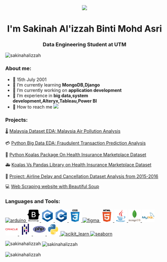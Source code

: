 <div id="header" align="center">
  <img src="https://media.giphy.com/media/lDS9t1N7Y6yFq/giphy.gif" width="100"/>
</div>
<h1 align="center">I'm Sakinah Al'izzah Binti Mohd Asri</h1>
<h3 align="center">Data Engineering Student at UTM</h3>

<p align="left"> <img src="https://komarev.com/ghpvc/?username=sakinahalizzah&label=Profile%20views&color=0e75b6&style=flat" alt="sakinahalizzah" /> </p>

<h3 align="left">About me:</h3>

- 📅 15th July 2001
- 🌱 I’m currently learning **MongoDB,Django**
- 🔭 I’m currently working on **application development**
- 🌟 I’m experience in **big data,system development,Alteryx,Tableau,Power BI**
- 📧 How to reach me   <a href="mailto:sakinahalizzah@gmail.com"><img src="https://img.shields.io/badge/sakinahalizzah@gmail.com-D14836?style=flat&logo=gmail&logoColor=white"> </a>

<h3 align="left">Projects:</h3>

🌡 [Malaysia Dataset EDA: Malaysia Air Pollution Analysis](https://github.com/sakinahalizzah/Python_EDA/tree/main/Malaysia%20EDA/Lab)

💳 [Python Big Data EDA: Fraudulent Transaction Prediction Analysis](https://github.com/sakinahalizzah/Python-big-data/tree/main/Assignment%201/Lab)

🏥 [Python Koalas Package On Health Insurance Marketplace Dataset](https://github.com/sakinahalizzah/Python-big-data/tree/main/Assignment%202a/High%20Five)

🚑 [Koalas Vs Pandas Library on Health Insurance Marketplace Dataset](https://github.com/sakinahalizzah/Python-big-data/tree/main/Assignment%202b/High%20Five)

🛫 [Project: Airline Delay and Cancellation Dataset Analysis from 2015-2016](https://github.com/sakinahalizzah/Python-big-data/tree/main/Project/High%20Five)

💻 [Web Scraping website with Beautiful Soup](https://github.com/sakinahalizzah/python-web/tree/main/beautiful-soup/High%20Five)

<h3 align="left">Languages and Tools:</h3>
<p align="left"> <a href="https://www.arduino.cc/" target="_blank" rel="noreferrer"> <img src="https://cdn.worldvectorlogo.com/logos/arduino-1.svg" alt="arduino" width="40" height="40"/> </a> <a href="https://getbootstrap.com" target="_blank" rel="noreferrer"> <img src="https://raw.githubusercontent.com/devicons/devicon/master/icons/bootstrap/bootstrap-plain-wordmark.svg" alt="bootstrap" width="40" height="40"/> </a> <a href="https://www.cprogramming.com/" target="_blank" rel="noreferrer"> <img src="https://raw.githubusercontent.com/devicons/devicon/master/icons/c/c-original.svg" alt="c" width="40" height="40"/> </a> <a href="https://www.w3schools.com/cpp/" target="_blank" rel="noreferrer"> <img src="https://raw.githubusercontent.com/devicons/devicon/master/icons/cplusplus/cplusplus-original.svg" alt="cplusplus" width="40" height="40"/> </a> <a href="https://www.w3schools.com/css/" target="_blank" rel="noreferrer"> <img src="https://raw.githubusercontent.com/devicons/devicon/master/icons/css3/css3-original-wordmark.svg" alt="css3" width="40" height="40"/> </a> <a href="https://www.figma.com/" target="_blank" rel="noreferrer"> <img src="https://www.vectorlogo.zone/logos/figma/figma-icon.svg" alt="figma" width="40" height="40"/> </a> <a href="https://www.w3.org/html/" target="_blank" rel="noreferrer"> <img src="https://raw.githubusercontent.com/devicons/devicon/master/icons/html5/html5-original-wordmark.svg" alt="html5" width="40" height="40"/> </a> <a href="https://www.java.com" target="_blank" rel="noreferrer"> <img src="https://raw.githubusercontent.com/devicons/devicon/master/icons/java/java-original.svg" alt="java" width="40" height="40"/> </a> <a href="https://www.mongodb.com/" target="_blank" rel="noreferrer"> <img src="https://raw.githubusercontent.com/devicons/devicon/master/icons/mongodb/mongodb-original-wordmark.svg" alt="mongodb" width="40" height="40"/> </a> <a href="https://www.mysql.com/" target="_blank" rel="noreferrer"> <img src="https://raw.githubusercontent.com/devicons/devicon/master/icons/mysql/mysql-original-wordmark.svg" alt="mysql" width="40" height="40"/> </a> <a href="https://www.oracle.com/" target="_blank" rel="noreferrer"> <img src="https://raw.githubusercontent.com/devicons/devicon/master/icons/oracle/oracle-original.svg" alt="oracle" width="40" height="40"/> </a> <a href="https://pandas.pydata.org/" target="_blank" rel="noreferrer"> <img src="https://raw.githubusercontent.com/devicons/devicon/2ae2a900d2f041da66e950e4d48052658d850630/icons/pandas/pandas-original.svg" alt="pandas" width="40" height="40"/> </a> <a href="https://www.php.net" target="_blank" rel="noreferrer"> <img src="https://raw.githubusercontent.com/devicons/devicon/master/icons/php/php-original.svg" alt="php" width="40" height="40"/> </a> <a href="https://www.python.org" target="_blank" rel="noreferrer"> <img src="https://raw.githubusercontent.com/devicons/devicon/master/icons/python/python-original.svg" alt="python" width="40" height="40"/> </a> <a href="https://scikit-learn.org/" target="_blank" rel="noreferrer"> <img src="https://upload.wikimedia.org/wikipedia/commons/0/05/Scikit_learn_logo_small.svg" alt="scikit_learn" width="40" height="40"/> </a> <a href="https://seaborn.pydata.org/" target="_blank" rel="noreferrer"> <img src="https://seaborn.pydata.org/_images/logo-mark-lightbg.svg" alt="seaborn" width="40" height="40"/> </a> </p>

<p><img align="left" src="https://github-readme-stats.vercel.app/api/top-langs?username=sakinahalizzah&show_icons=true&locale=en&layout=compact" alt="sakinahalizzah" /></p>

<p>&nbsp;<img align="center" src="https://github-readme-stats.vercel.app/api?username=sakinahalizzah&show_icons=true&locale=en" alt="sakinahalizzah" /></p>

<p><img align="center" src="https://github-readme-streak-stats.herokuapp.com/?user=sakinahalizzah&" alt="sakinahalizzah" /></p>

